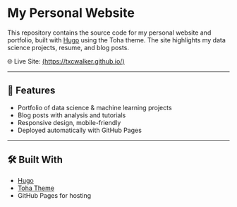 # My Personal Website

This repository contains the source code for my personal website and portfolio, built with [Hugo](https://gohugo.io/) using the Toha theme. The site highlights my data science projects, resume, and blog posts.

🌐 Live Site: [(https://txcwalker.github.io/)](https://txcwalker.github.io/)

---

## 🚀 Features
- Portfolio of data science & machine learning projects
- Blog posts with analysis and tutorials
- Responsive design, mobile-friendly
- Deployed automatically with GitHub Pages

---

## 🛠️ Built With
- [Hugo](https://gohugo.io/)
- [Toha Theme](https://github.com/hugo-toha/toha)
- GitHub Pages for hosting
